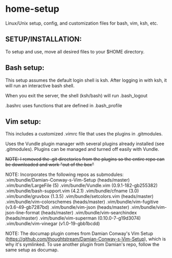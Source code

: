 # home-setup
Linux/Unix setup, config, and customization files for bash, vim, ksh, etc.

## SETUP/INSTALLATION:
To setup and use, move all desired files to your $HOME directory.


## Bash setup: 
This setup assumes the default login shell is ksh. After logging in with ksh, it will run an interactive bash shell. 

When you exit the server, the shell (ksh/bash) will run .bash_logout

.bashrc uses functions that are defined in .bash_profile


## Vim setup: 
This includes a customized .vimrc file that uses the plugins in .gitmodules.

Uses the Vundle plugin manager with several plugins already installed (see .gitmodules). Plugins can be managed and turned off easily with Vundle.

~~NOTE: I removed the .git directories from the plugins so the entire repo can be downloaded and work "out of the box"~~

NOTE: Incorporates the following repos as submodules:
  .vim/bundle/Damian-Conway-s-Vim-Setup (heads/master)
  .vim/bundle/LargeFile (5)
  .vim/bundle/Vundle.vim (0.9.1-182-gb255382)
  .vim/bundle/bash-support.vim (4.2.1)
  .vim/bundle/cfname (3.0)
  .vim/bundle/gruvbox (1.3.5)
  .vim/bundle/setcolors.vim (heads/master)
  .vim/bundle/vim-colorschemes (heads/master)
  .vim/bundle/vim-fugitive (v3.6-49-gb7287bd)
  .vim/bundle/vim-json (heads/master)
  .vim/bundle/vim-json-line-format (heads/master)
  .vim/bundle/vim-searchindex (heads/master)
  .vim/bundle/vim-superman (0.10.0-7-g19d3074)
  .vim/bundle/vim-vinegar (v1.0-19-gbb1bcdd)

NOTE: The documap plugin comes from Damian Conway's Vim Setup (https://github.com/thoughtstream/Damian-Conway-s-Vim-Setup), which is why it's symlinked.
To use another plugin from Damian's repo, follow the same setup as documap.
